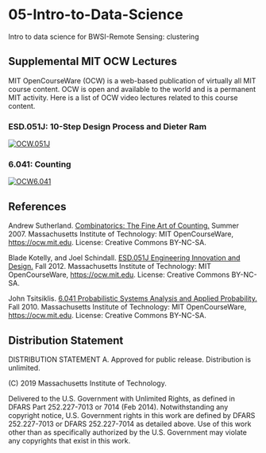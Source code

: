 # 05-Intro-to-Data-Science
Intro to data science for BWSI-Remote Sensing: clustering

## Supplemental MIT OCW Lectures
MIT OpenCourseWare (OCW) is a web-based publication of virtually all MIT course content. OCW is open and available to the world and is a permanent MIT activity. Here is a list of OCW video lectures related to this course content.

### ESD.051J: 10-Step Design Process and Dieter Ram
[![OCW.051J](http://img.youtube.com/vi/KPWMFrMA52Y/0.jpg)](http://www.youtube.com/watch?v=KPWMFrMA52Y "10-Step Design Process and Dieter Ram (Sample Lecture)")

### 6.041: Counting
[![OCW6.041](http://img.youtube.com/vi/6oV3pKLgW2I/0.jpg)](http://www.youtube.com/watch?v=6oV3pKLgW2I "Counting")

## References
Andrew Sutherland. [Combinatorics: The Fine Art of Counting.](https://ocw.mit.edu/high-school/mathematics/combinatorics-the-fine-art-of-counting/index.htm#) Summer 2007. Massachusetts Institute of Technology: MIT OpenCourseWare, https://ocw.mit.edu. License: Creative Commons BY-NC-SA. 

Blade Kotelly, and Joel Schindall. [ESD.051J Engineering Innovation and Design.](https://ocw.mit.edu/courses/engineering-systems-division/esd-051j-engineering-innovation-and-design-fall-2012/index.htm#) Fall 2012. Massachusetts Institute of Technology: MIT OpenCourseWare, https://ocw.mit.edu. License: Creative Commons BY-NC-SA. 

John Tsitsiklis. [6.041 Probabilistic Systems Analysis and Applied Probability.](https://ocw.mit.edu/courses/electrical-engineering-and-computer-science/6-041-probabilistic-systems-analysis-and-applied-probability-fall-2010/index.htm#) Fall 2010. Massachusetts Institute of Technology: MIT OpenCourseWare, https://ocw.mit.edu. License: Creative Commons BY-NC-SA. 

## Distribution Statement
DISTRIBUTION STATEMENT A. Approved for public release. Distribution is unlimited.

(C) 2019 Massachusetts Institute of Technology.

Delivered to the U.S. Government with Unlimited Rights, as defined in DFARS Part 252.227-7013 or 7014 (Feb 2014). Notwithstanding any copyright notice, U.S. Government rights in this work are defined by DFARS 252.227-7013 or DFARS 252.227-7014 as detailed above. Use of this work other than as specifically authorized by the U.S. Government may violate any copyrights that exist in this work.
